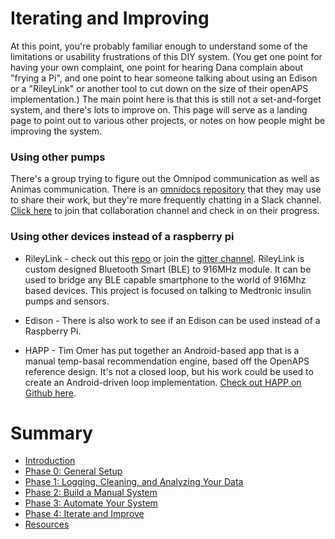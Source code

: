# Iterating and Improving

At this point, you're probably familiar enough to understand some of the limitations or usability frustrations of this DIY system. (You get one point for having your own complaint, one point for hearing Dana complain about "frying a Pi", and one point to hear someone talking about using an Edison or a "RileyLink" or another tool to cut down on the size of their openAPS implementation.) The main point here is that this is still not a set-and-forget system, and there's lots to improve on. This page will serve as a landing page to point out to various other projects, or notes on how people might be improving the system.

### Using other pumps

There's a group trying to figure out the Omnipod communication as well as Animas communication. There is an [omnidocs repository](https://github.com/openaps/omnidocs) that they may use to share their work, but they're more frequently chatting in a Slack channel. [Click here](http://bit.ly/1nTtccH) to join that collaboration channel and check in on their progress.

### Using other devices instead of a raspberry pi

* RileyLink - check out this [repo](https://github.com/ps2/rileylink) or join the [gitter channel](https://gitter.im/ps2/rileylink). RileyLink is custom designed Bluetooth Smart (BLE) to 916MHz module. It can be used to bridge any BLE capable smartphone to the world of 916Mhz based devices. This project is focused on talking to Medtronic insulin pumps and sensors.

* Edison - There is also work to see if an Edison can be used instead of a Raspberry Pi.

* HAPP - Tim Omer has put together an Android-based app that is a manual temp-basal recommendation engine, based off the OpenAPS reference design. It's not a closed loop, but his work could be used to create an Android-driven loop implementation. [Check out HAPP on Github here](https://github.com/timomer/happ). 

# Summary

* [Introduction](../../README.md)
* [Phase 0: General Setup](../../docs/getting-started/setup.md)
* [Phase 1: Logging, Cleaning, and Analyzing Your Data](../../docs/Log-clean-analyze-with-openaps-tools/log-clean-analyze.md)
* [Phase 2: Build a Manual System](../../docs/Build-manual-system/considerations.md)
* [Phase 3: Automate Your System](../../docs/Automate-system/considerations.md)
* [Phase 4: Iterate and Improve](../../docs/Iterate-improve/improvement-projects.md)
* [Resources](../../docs/Resources/resources.md)
